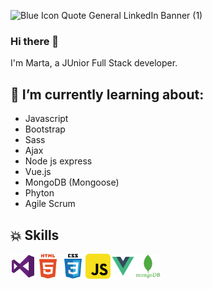 ![Blue Icon Quote General LinkedIn Banner (1)](https://user-images.githubusercontent.com/72202876/117715759-02ec6b00-b1d9-11eb-8706-14d31026ad55.png)


### Hi there 👋

I'm Marta, a JUnior Full Stack developer.
 ## 🌱 I’m currently learning about: ##

* Javascript
* Bootstrap
* Sass
* Ajax
* Node js express
* Vue.js
* MongoDB (Mongoose)
* Phyton
* Agile Scrum
<!--
**Martasanch/martasanch** is a ✨ _special_ ✨ repository because its `README.md` (this file) appears on your GitHub profile.-->


## &#128165; Skills
<img align="left" alt="Visual Studio Code" width="40px" src="https://raw.githubusercontent.com/rosepernia/rosepernia/master/vs.png" />
<img align="left" alt="Html5" width="40px" src="https://raw.githubusercontent.com/rosepernia/rosepernia/master/html5.png" />
<img align="left" alt="Css3" width="40px" src="https://raw.githubusercontent.com/rosepernia/rosepernia/master/css.png" />
<img align="left" alt="JavaScript" width="40px" src="https://raw.githubusercontent.com/rosepernia/rosepernia/master/js-icon.png" />
<img align="left" alt="VueJS" width="40px" src="https://raw.githubusercontent.com/rosepernia/rosepernia/master/vue-icon.png" />
<img align="left" alt="MongoDB" width="40px" src="https://raw.githubusercontent.com/rosepernia/rosepernia/master/mongo.png" />

